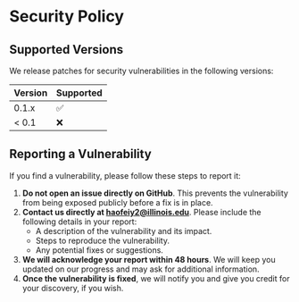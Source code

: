 # Security Policy

## Supported Versions

We release patches for security vulnerabilities in the following versions:

| Version | Supported          |
| ------- | ------------------ |
| 0.1.x   | :white_check_mark: |
| < 0.1   | :x:                |

## Reporting a Vulnerability

If you find a vulnerability, please follow these steps to report it:

1. **Do not open an issue directly on GitHub**. This prevents the vulnerability from being exposed publicly before a fix is in place.
2. **Contact us directly at [haofeiy2@illinois.edu](mailto:haofeiy2@illinois.edu)**. Please include the following details in your report:
   - A description of the vulnerability and its impact.
   - Steps to reproduce the vulnerability.
   - Any potential fixes or suggestions.
3. **We will acknowledge your report within 48 hours**. We will keep you updated on our progress and may ask for additional information.
4. **Once the vulnerability is fixed**, we will notify you and give you credit for your discovery, if you wish.

